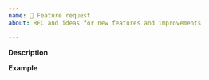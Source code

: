 ```yaml
---
name: 🚀 Feature request
about: RFC and ideas for new features and improvements

---
```


**Description**  

**Example**  

